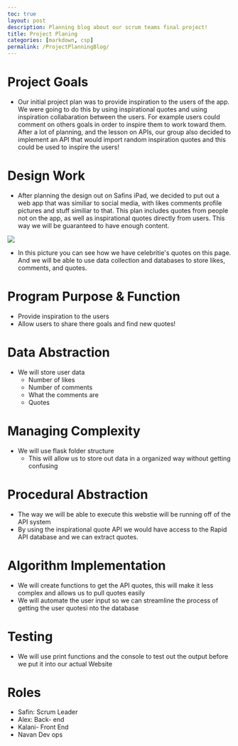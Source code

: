```yaml
---
toc: true
layout: post
description: Planning blog about our scrum teams final project!
title: Project Planing
categories: [markdown, csp]
permalink: /ProjectPlanningBlog/
---
```

# Project Goals
- Our initial project plan was to provide inspiration to the users of the app. We were going to do this by using inspirational quotes and using inspiration collabaration between the users. For example users could comment on others goals in order to inspire them to work toward them. After a lot of planning, and the lesson on APIs, our group also decided to implement an API that would import random inspiration quotes and this could be used to inspire the users!

# Design Work
- After planning the design out on Safins iPad, we decided to put out a web app that was similiar to social media, with likes comments profile pictures and stuff similiar to that. This plan includes quotes from people not on the app, as well as inspirational quotes directly from users. This way we will be guaranteed to have enough content.

![]({{site.baseurl}}/images/striverpicture.png)
- In this picture you can see how we have celebritie's quotes on this page. And we will be able to use data collection and databases to store likes, comments, and quotes. 

# Program Purpose & Function
- Provide inspiration to the users
- Allow users to share there goals and find new quotes!

# Data Abstraction
- We will store user data
  - Number of likes
  - Number of comments
  - What the comments are
  - Quotes

# Managing Complexity
- We will use flask folder structure
  - This will allow us to store out data in a organized way without getting confusing

# Procedural Abstraction
- The way we will be able to execute this webstie will be running off of the API system
- By using the inspirational quote API we would have access to the Rapid API database and we can extract quotes.

# Algorithm Implementation
- We will create functions to get the API quotes, this will make it less complex and allows us to pull quotes easily
- We will automate the user input so we can streamline the process of getting the user quotesi nto the database

# Testing
- We will use print functions and the console to test out the output before we put it into our actual Website

# Roles
- Safin: Scrum Leader
- Alex: Back- end
- Kalani- Front End
- Navan Dev ops